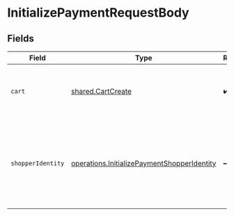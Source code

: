 # InitializePaymentRequestBody


## Fields

| Field                                                                                                      | Type                                                                                                       | Required                                                                                                   | Description                                                                                                |
| ---------------------------------------------------------------------------------------------------------- | ---------------------------------------------------------------------------------------------------------- | ---------------------------------------------------------------------------------------------------------- | ---------------------------------------------------------------------------------------------------------- |
| `cart`                                                                                                     | [shared.CartCreate](../../models/shared/cartcreate.md)                                                     | :heavy_check_mark:                                                                                         | The details of the cart being purchased with this payment.                                                 |
| `shopperIdentity`                                                                                          | [operations.InitializePaymentShopperIdentity](../../models/operations/initializepaymentshopperidentity.md) | :heavy_minus_sign:                                                                                         | Identification information for the Shopper. This is only required when creating a new Bolt account.        |